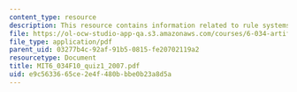 ```yaml
---
content_type: resource
description: This resource contains information related to rule systems.
file: https://ol-ocw-studio-app-qa.s3.amazonaws.com/courses/6-034-artificial-intelligence-fall-2010/e9c5633665ce2e4f480bbbe0b23a8d5a_MIT6_034F10_quiz1_2007.pdf
file_type: application/pdf
parent_uid: 03277b4c-92af-91b5-0815-fe20702119a2
resourcetype: Document
title: MIT6_034F10_quiz1_2007.pdf
uid: e9c56336-65ce-2e4f-480b-bbe0b23a8d5a
---
```

